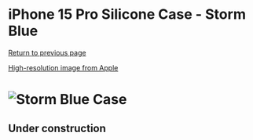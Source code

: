 # iPhone 15 Pro Silicone Case - Storm Blue

[Return to previous page](/iphone_15)

[High-resolution image from Apple](https://store.storeimages.cdn-apple.com/8756/as-images.apple.com/is//MT1D3?wid=4500&hei=4500&fmt=png)

# ![Storm Blue Case](/everyphone/MT1D3.png)

## Under construction
